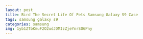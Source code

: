 ```yaml
---
layout: post
title: Bird The Secret Life Of Pets Samsung Galaxy S9 Case
tags: samsung galaxy s9
categories: samsung
img: 1yb1ZTbKmuF2O2udJDMIzZjeYnrSO6Pny
---
```

